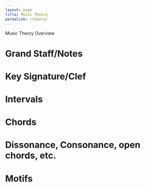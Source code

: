 ```yaml
---
layout: page
title: Music Theory
permalink: /theory/
---
```

Music Theory Overview
# Grand Staff/Notes
# Key Signature/Clef
# Intervals
# Chords
# Dissonance, Consonance, open chords, etc.
# Motifs
